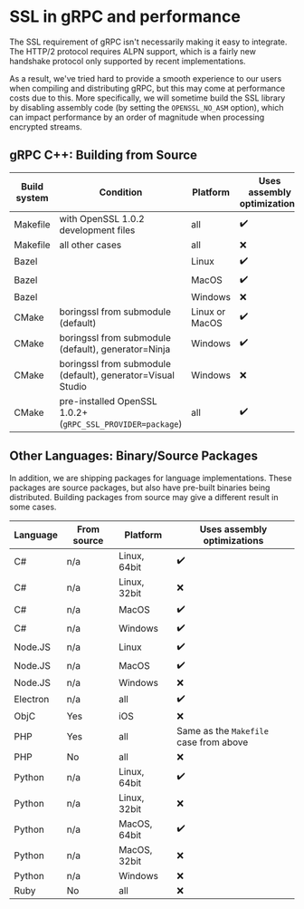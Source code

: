 # SSL in gRPC and performance

The SSL requirement of gRPC isn't necessarily making it easy to integrate. The HTTP/2 protocol requires ALPN support, which is a fairly new handshake protocol only supported by recent implementations.

As a result, we've tried hard to provide a smooth experience to our users when compiling and distributing gRPC, but this may come at performance costs due to this. More specifically, we will sometime build the SSL library by disabling assembly code
(by setting the `OPENSSL_NO_ASM` option), which can impact performance by an order of magnitude when processing encrypted streams.

## gRPC C++: Building from Source

| Build system | Condition                                                   | Platform       | Uses assembly optimizations |
| ------------ | ----------------------------------------------------------- | -------------- | --------------------------- |
| Makefile     | with OpenSSL 1.0.2 development files                        | all            | :heavy_check_mark:          |
| Makefile     | all other cases                                             | all            | :x:                         |
| Bazel        |                                                             | Linux          | :heavy_check_mark:          |
| Bazel        |                                                             | MacOS          | :heavy_check_mark:          |
| Bazel        |                                                             | Windows        | :x:                         |
| CMake        | boringssl from submodule (default)                          | Linux or MacOS | :heavy_check_mark:          |
| CMake        | boringssl from submodule (default), generator=Ninja         | Windows        | :heavy_check_mark:          |
| CMake        | boringssl from submodule (default), generator=Visual Studio | Windows        | :x:                         |
| CMake        | pre-installed OpenSSL 1.0.2+ (`gRPC_SSL_PROVIDER=package`)  | all            | :heavy_check_mark:          |

## Other Languages: Binary/Source Packages

In addition, we are shipping packages for language implementations. These packages are source packages, but also have pre-built binaries being distributed. Building packages from source may give a different result in some cases.

| Language | From source | Platform     | Uses assembly optimizations            |
| -------- | ----------- | ------------ | -------------------------------------- |
| C#       | n/a         | Linux, 64bit | :heavy_check_mark:                     |
| C#       | n/a         | Linux, 32bit | :x:                                    |
| C#       | n/a         | MacOS        | :heavy_check_mark:                     |
| C#       | n/a         | Windows      | :heavy_check_mark:                     |
| Node.JS  | n/a         | Linux        | :heavy_check_mark:                     |
| Node.JS  | n/a         | MacOS        | :heavy_check_mark:                     |
| Node.JS  | n/a         | Windows      | :x:                                    |
| Electron | n/a         | all          | :heavy_check_mark:                     |
| ObjC     | Yes         | iOS          | :x:                                    |
| PHP      | Yes         | all          | Same as the `Makefile` case from above |
| PHP      | No          | all          | :x:                                    |
| Python   | n/a         | Linux, 64bit | :heavy_check_mark:                     |
| Python   | n/a         | Linux, 32bit | :x:                                    |
| Python   | n/a         | MacOS, 64bit | :heavy_check_mark:                     |
| Python   | n/a         | MacOS, 32bit | :x:                                    |
| Python   | n/a         | Windows      | :x:                                    |
| Ruby     | No          | all          | :x:                                    |
